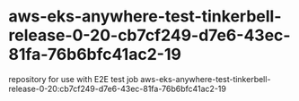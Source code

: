 # aws-eks-anywhere-test-tinkerbell-release-0-20-cb7cf249-d7e6-43ec-81fa-76b6bfc41ac2-19
repository for use with E2E test job aws-eks-anywhere-test-tinkerbell-release-0-20:cb7cf249-d7e6-43ec-81fa-76b6bfc41ac2-19
